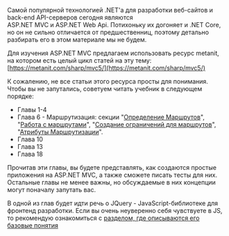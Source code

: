 Самой популярной технологией .NET'а для разработки веб-сайтов и back-end API-серверов сегодня являются  
ASP.NET MVC и ASP.NET Web Api. Потихоньку их догоняет и .NET Core, но он не сильно отличается от предшественниц, поэтому детально разбирать его в этом материале мы не будем.

Для изучения ASP.NET MVC предлагаем использовать ресурс metanit, на котором есть целый цикл статей на эту тему:  
[https://metanit.com/sharp/mvc5/](https://metanit.com/sharp/mvc5/)

К сожалению, не все статьи этого ресурса просты для понимания. Чтобы вы не запутались, советуем читать учебник в следующем порядке:

* Главы 1-4
* Глава 6 - Маршрутизация: секции "[Определение Маршрутов](https://metanit.com/sharp/mvc5/6.1.php)", "[Работа с маршрутами](https://metanit.com/sharp/mvc5/6.2.php)", "[Создание ограничений для маршрутов](https://metanit.com/sharp/mvc5/6.3.php)", "[Атрибуты Маршрутизации](https://metanit.com/sharp/mvc5/6.7.php)".
* Глава 10
* Глава 13
* Глава 18

Прочитав эти главы, вы будете представлять, как создаются простые приложения на ASP.NET MVC, а также сможете писать тесты для них. Остальные главы не менее важны, но обсуждаемые в них концепции могут поначалу запутать вас.

В одной из глав будет идти речь о JQuery - JavaScript-библиотеке для фронтенд разработки. Если вы очень неуверенно себя чувствуете в JS, то рекомендую ознакомиться с [разделом, где описываются его базовые понятия](/net/javascript.md)

